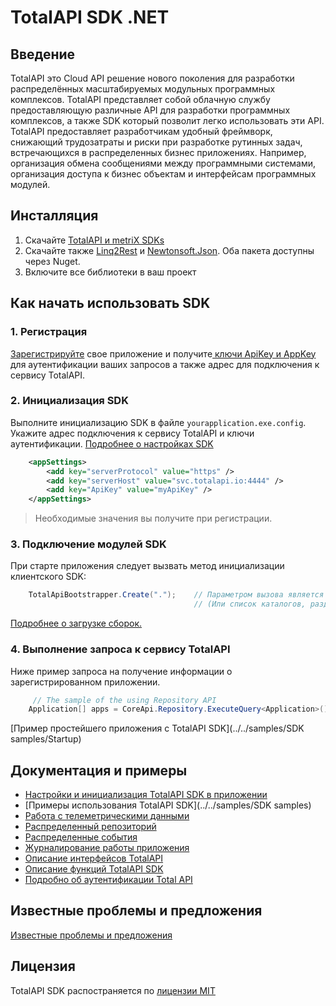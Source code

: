 TotalAPI SDK .NET
====================
Введение
----------------------------------------
TotalAPI это Cloud API  решение нового поколения для разработки распределённых масштабируемых модульных программных комплексов. TotalAPI представляет собой облачную службу предоставляющую различные API для разработки программных комплексов, а также SDK  который позволит легко использовать эти API.
TotalAPI предоставляет разработчикам удобный фреймворк, снижающий трудозатраты и риски при разработке рутинных задач, встречающихся в распределенных бизнес приложениях.  Например, организация обмена сообщениями между программными системами, организация доступа к бизнес объектам и интерфейсам программных модулей.   

Инсталляция
-------------------------------------------
1.  Скачайте [TotalAPI и metriX SDKs](../../dist/net45/) 
2.  Скачайте также [Linq2Rest](https://www.nuget.org/packages/Linq2Rest/) и [Newtonsoft.Json](https://www.nuget.org/packages/newtonsoft.json/). Оба пакета доступны через Nuget.
3.  Включите все библиотеки в ваш проект

Как начать использовать SDK
---------------------------------------------
### 1. Регистрация
[Зарегистрируйте](http://welcome.totalapi.io) свое приложение и получите[ ключи ApiKey и AppKey](auth.md) для аутентификации ваших запросов а также адрес для подключения к сервису TotalAPI. 

### 2. Инициализация SDK
Выполните инициализацию SDK в файле `yourapplication.exe.config`.  Укажите адрес подключения к сервису TotalAPI и ключи аутентификации. [Подробнее о настройках SDK](sdksettings.md)
```xml
    <appSettings>
    	<add key="serverProtocol" value="https" />
    	<add key="serverHost" value="svc.totalapi.io:4444" />
        <add key="ApiKey" value="myApiKey" />
    </appSettings>
```
> Необходимые значения вы получите при регистрации.

### 3. Подключение модулей SDK  
При старте приложения следует вызвать метод инициализации клиентского SDK:
```C#    
    TotalApiBootstrapper.Create(".");    // Параметром вызова является каталог, в котором находятся файлы SDK. 
                                         // (Или список каталогов, разделённых точкой с запятой).
```
[Подробнее о загрузке сборок.](sdkload.md)

### 4. Выполнение запроса к сервису TotalAPI
Ниже пример запроса на получение информации о зарегистрированном приложении.
```C#
	 // The sample of the using Repository API
  	Application[] apps = CoreApi.Repository.ExecuteQuery<Application>();

```
[Пример простейшего приложения с TotalAPI SDK](../../samples/SDK samples/Startup)

Документация и примеры
-------------------------------------------
* [Настройки и инициализация TotalAPI SDK в приложении](sdksettings.md)
* [Примеры использования TotalAPI SDK](../../samples/SDK samples)
 * [Работа с телеметрическими данными](sdksamplestele.md)
 * [Распределенный репозиторий](sdksamplesrepo.md)
 * [Распределенные события](sdksamplesevent.md)
 * [Журналирование работы приложения](sdksampleslog.md)
* [Описание интерфейсов TotalAPI]()
* [Описание функций TotalAPI SDK]()
* [Подробно об аутентификации Total API](auth.md)

Известные проблемы и предложения
--------------------------------------------------------------
[Известные проблемы и предложения](https://github.com/TotalApi/SDK-dNet/issues)

Лицензия
------------------------------------------------------------
TotalAPI SDK распостраняется по [лицензии MIT](../../ЛИЦЕНЗИЯ.txt)
 
